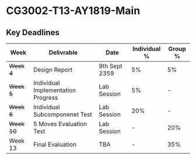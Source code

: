 # CG3002-T13-AY1819-Main

## Key Deadlines

| Week | Delivrable | Date | Individual % | Group % |
|------|------------|------|--------------|---------|
|~~Week 4~~| Design Report | 9th Sept 2359| 5% | 5% |
|~~Week 5~~| Individual Implementation Progress | Lab Session | 5% | - |
|~~Week 6~~| Individual Subcomponenet Test| Lab Session | 20% | - |
|~~Week 10~~| 5 Moves Evaluation Test | Lab Session | - | 20% |
|Week 13| Final Evaluation | TBA | - | 35% |
